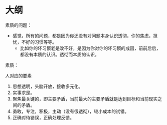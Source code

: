 # 大纲


素质的问题：

- 感觉，所有的问题，都是因为你还没有对问题本身认识透彻，你的焦虑，担忧，不好的习惯等等。
  - 比如你的坏习惯老是改不好，是因为你对你的坏习惯的成因，前前后后，都没有本质的认识。透彻而本质的认识。



素质：

人对应的要素

1. 思想透明，头脑开放，接收多元化。
2. 实事求是。
3. 聚焦最关键的，即主要矛盾，当前最大的主要矛盾就是达到目标和当前现实之间的矛盾。
4. 勇敢，专注，积极，主动（没有很透彻），较小成本的试错。
5. 正确对待错误，正确处理反馈。
